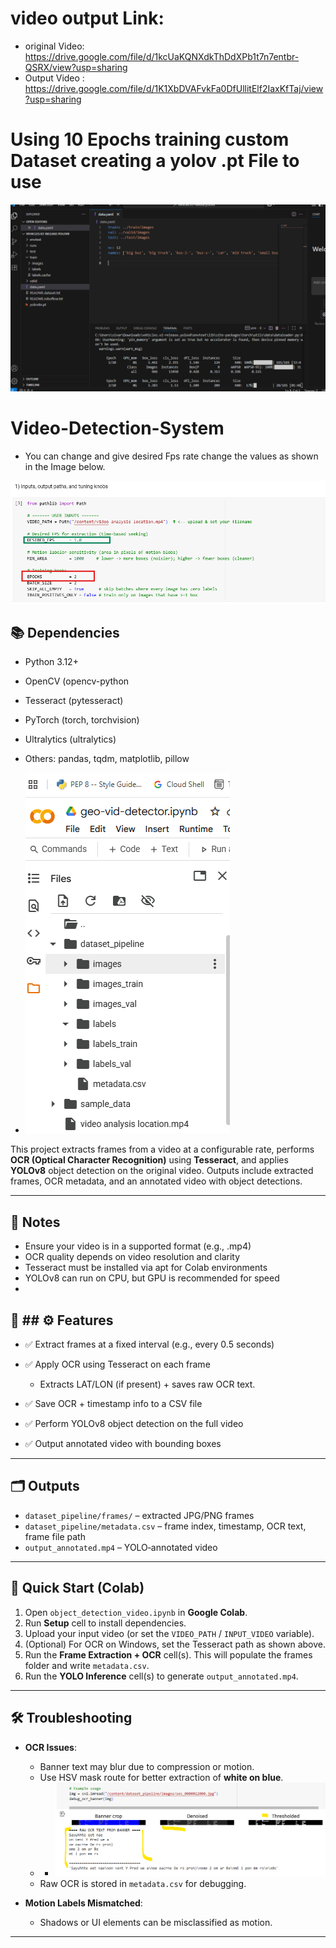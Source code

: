 # video output Link: 
- original Video:  https://drive.google.com/file/d/1kcUaKQNXdkThDdXPb1t7n7entbr-QSRX/view?usp=sharing
- Output Video : https://drive.google.com/file/d/1K1XbDVAFvkFa0DfUllitElf2IaxKfTaj/view?usp=sharing

# Using 10 Epochs training custom Dataset creating a yolov .pt File to use

![CustomlabelDataTrain](CustomlabelDataTrain.png) 

# Video-Detection-System
- You can change and give desired Fps rate  change the values as shown in the Image below.

![fpsandepochsettingshere](fpsandepochsettingshere.png) 

## 📚 Dependencies

- Python 3.12+
- OpenCV (opencv-python
- Tesseract (pytesseract)
- PyTorch (torch, torchvision)
- Ultralytics (ultralytics)
- Others: pandas, tqdm, matplotlib, pillow

- ![fpsandepochsettingshere](projectFilesCreated.png)

This project extracts frames from a video at a configurable rate, performs **OCR (Optical Character Recognition)** using **Tesseract**, and applies **YOLOv8** object detection on the original video. Outputs include extracted frames, OCR metadata, and an annotated video with object detections.


---
## 📌 Notes
- Ensure your video is in a supported format (e.g., .mp4)
- OCR quality depends on video resolution and clarity
- Tesseract must be installed via apt for Colab environments
- YOLOv8 can run on CPU, but GPU is recommended for speed
- 
## 🚀 ## ⚙️ Features

- ✅ Extract frames at a fixed interval (e.g., every 0.5 seconds)
- ✅ Apply OCR using Tesseract on each frame
  
   - Extracts LAT/LON (if present) + saves raw OCR text.  
- ✅ Save OCR + timestamp info to a CSV file
- ✅ Perform YOLOv8 object detection on the full video
- ✅ Output annotated video with bounding boxes 
 

---
## 🗂️ Outputs
- `dataset_pipeline/frames/` – extracted JPG/PNG frames
- `dataset_pipeline/metadata.csv` – frame index, timestamp, OCR text, frame file path
- `output_annotated.mp4` – YOLO‑annotated video


---

## 🚀 Quick Start (Colab)

1. Open `object_detection_video.ipynb` in **Google Colab**.
2. Run **Setup** cell to install dependencies.
3. Upload your input video (or set the `VIDEO_PATH` / `INPUT_VIDEO` variable).
4. (Optional) For OCR on Windows, set the Tesseract path as shown above.
5. Run the **Frame Extraction + OCR** cell(s). This will populate the frames folder and write `metadata.csv`.
6. Run the **YOLO Inference** cell(s) to generate `output_annotated.mp4`.
    

---

## 🛠 Troubleshooting
- **OCR Issues**:  
  - Banner text may blur due to compression or motion.  
  - Use HSV mask route for better extraction of **white on blue**.
  - - ![Ocrpytessaracttext](Ocrpytessaracttext.png)
  - Raw OCR is stored in `metadata.csv` for debugging.  

- **Motion Labels Mismatched**:  
  - Shadows or UI elements can be misclassified as motion.  
 

---


